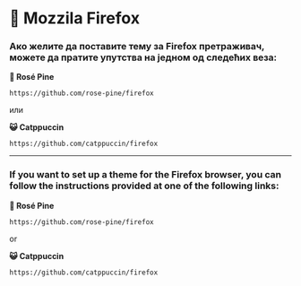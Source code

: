 # 🦊 Mozzila Firefox

### Ако желите да поставите тему за Firefox претраживач, можете да пратите упутства на једном од следећих веза:

**🌹 Rosé Pine**

```
https://github.com/rose-pine/firefox
```

  или

**😺 Catppuccin**
```
https://github.com/catppuccin/firefox
```


---

### If you want to set up a theme for the Firefox browser, you can follow the instructions provided at one of the following links:

**🌹 Rosé Pine**

```
https://github.com/rose-pine/firefox
```

or

**😺 Catppuccin**
```
https://github.com/catppuccin/firefox
```
